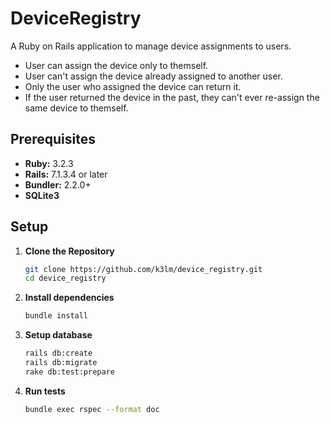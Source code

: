 # DeviceRegistry

A Ruby on Rails application to manage device assignments to users.
- User can assign the device only to themself. 
- User can't assign the device already assigned to another user.
- Only the user who assigned the device can return it. 
- If the user returned the device in the past, they can't ever re-assign the same device to themself.

## Prerequisites

- **Ruby:** 3.2.3
- **Rails:** 7.1.3.4 or later
- **Bundler:** 2.2.0+
- **SQLite3**

## Setup

1. **Clone the Repository**

   ```bash
   git clone https://github.com/k3lm/device_registry.git
   cd device_registry
   ```
2. **Install dependencies**

   ```bash
   bundle install
   ```
3. **Setup database**

   ```bash
   rails db:create
   rails db:migrate
   rake db:test:prepare
   ```
4. **Run tests**

   ```bash
   bundle exec rspec --format doc
   ```

